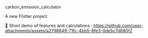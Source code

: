 carbon_emission_calculator

A new Flutter project.

🔴 Short demo of features and calculations :
https://github.com/user-attachments/assets/a2798849-71fc-4bb5-8fe3-0de5c7d880f2

